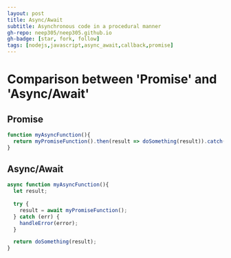 ```yaml
---
layout: post
title: Async/Await
subtitle: Asynchronous code in a procedural manner 
gh-repo: neep305/neep305.github.io
gh-badge: [star, fork, follow]
tags: [nodejs,javascript,async_await,callback,promise]
---
```


# Comparison between 'Promise' and 'Async/Await'

## Promise 

```javascript
function myAsyncFunction(){
  return myPromiseFunction().then(result => doSomething(result)).catch(handleError);
}
```

## Async/Await

```javascript
async function myAsyncFunction(){
  let result;
    
  try {
    result = await myPromiseFunction();
  } catch (err) {
    handleError(error);
  }

  return doSomething(result);
}
```